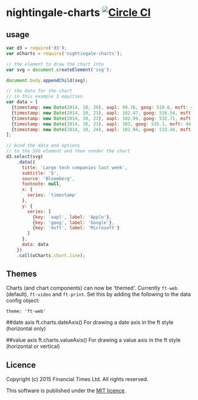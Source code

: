 # nightingale-charts [![Circle CI](https://circleci.com/gh/ft-interactive/nightingale-charts/tree/master.svg?style=svg)](https://circleci.com/gh/ft-interactive/nightingale-charts/tree/master)

## usage

```javascript
var d3 = require('d3');
var oCharts = require('nightingale-charts');

// the element to draw the chart into
var svg = document.createElement('svg');

document.body.appendChild(svg);

// the data for the chart
// in this example 3 equities
var data = [
  {timestamp: new Date(2014, 10, 20), aapl: 99.76, goog: 518.6, msft: 44.08},
  {timestamp: new Date(2014, 10, 21), aapl: 102.47, goog: 526.54, msft: 44.86},
  {timestamp: new Date(2014, 10, 22), aapl: 102.99, goog: 532.71, msft: 44.38},
  {timestamp: new Date(2014, 10, 23), aapl: 103, goog: 535.1, msft: 44.29},
  {timestamp: new Date(2014, 10, 24), aapl: 102.94, goog: 533.44, msft: 44.32}
];

// bind the data and options
// to the SVG element and then render the chart
d3.select(svg)
    .data({
      title: 'Large tech companies last week',
      subtitle: '$',
      source: 'Bloomberg',
      footnote: null,
      x: {
        series: 'timestamp'
      },
      y: {
        series: [
          {key: 'aapl', label: 'Apple'},
          {key: 'goog', label: 'Google'},
          {key: 'msft', label: 'Microsoft'}
        ]
      },
      data: data
    })
    .call(oCharts.chart.line);
```

## Themes

Charts (and chart components) can now be 'themed'. Currently `ft-web` (default), `ft-video` and `ft-print`.  Set this by adding the following to the data config object:

`theme: 'ft-web'`


##date axis
ft.charts.dateAxis()
For drawing a date axis in the ft style (horizontal only)

##value axis
ft.charts.valueAxis()
For drawing a value axis in the ft style (horizontal or vertical)

## Licence

Copyright (c) 2015 Financial Times Ltd. All rights reserved.

This software is published under the [MIT licence](http://opensource.org/licenses/MIT).
